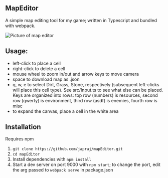 ## MapEditor

A simple map editing tool for my game; written in Typescript and bundled with webpack.

![Picture of map editor](https://i.imgur.com/HWteMCf.png)

## Usage:

- left-click to place a cell
- right-click to delete a cell
- mouse wheel to zoom in/out and arrow keys to move camera
- space to download map as .json
- q, w, e to select Dirt, Grass, Stone, respectively (subsequent left-clicks will place this cell type). See src/Input.ts to see what else can be placed.
  Keys are organized into rows: top row (numbers) is resources, second row (qwerty) is environment, third row (asdf) is enemies, fourth row is misc
- to expand the canvas, place a cell in the white area

## Installation

Requires npm

1. `git clone https://github.com/japraj/mapEditor.git`
2. `cd mapEditor`
3. Install dependencies with `npm install`
4. Start a dev server on port 9000 with `npm start`; to change the port, edit the arg passed to `webpack serve` in package.json

